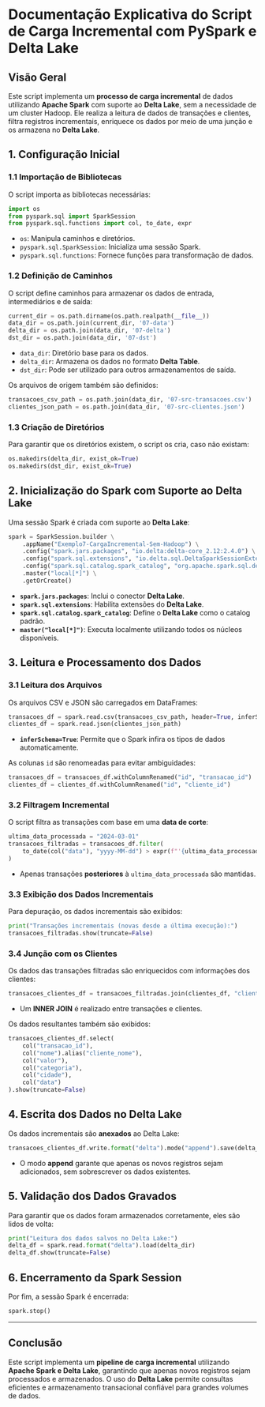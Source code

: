 # Documentação Explicativa do Script de Carga Incremental com PySpark e Delta Lake

## Visão Geral

Este script implementa um **processo de carga incremental** de dados utilizando **Apache Spark** com suporte ao **Delta Lake**, sem a necessidade de um cluster Hadoop. Ele realiza a leitura de dados de transações e clientes, filtra registros incrementais, enriquece os dados por meio de uma junção e os armazena no **Delta Lake**.

## 1. Configuração Inicial

### 1.1 Importação de Bibliotecas

O script importa as bibliotecas necessárias:

```python
import os
from pyspark.sql import SparkSession
from pyspark.sql.functions import col, to_date, expr
```

- `os`: Manipula caminhos e diretórios.
- `pyspark.sql.SparkSession`: Inicializa uma sessão Spark.
- `pyspark.sql.functions`: Fornece funções para transformação de dados.

### 1.2 Definição de Caminhos

O script define caminhos para armazenar os dados de entrada, intermediários e de saída:

```python
current_dir = os.path.dirname(os.path.realpath(__file__))
data_dir = os.path.join(current_dir, '07-data')
delta_dir = os.path.join(data_dir, '07-delta')
dst_dir = os.path.join(data_dir, '07-dst')
```

- `data_dir`: Diretório base para os dados.
- `delta_dir`: Armazena os dados no formato **Delta Table**.
- `dst_dir`: Pode ser utilizado para outros armazenamentos de saída.

Os arquivos de origem também são definidos:

```python
transacoes_csv_path = os.path.join(data_dir, '07-src-transacoes.csv')
clientes_json_path = os.path.join(data_dir, '07-src-clientes.json')
```

### 1.3 Criação de Diretórios

Para garantir que os diretórios existem, o script os cria, caso não existam:

```python
os.makedirs(delta_dir, exist_ok=True)
os.makedirs(dst_dir, exist_ok=True)
```

## 2. Inicialização do Spark com Suporte ao Delta Lake

Uma sessão Spark é criada com suporte ao **Delta Lake**:

```python
spark = SparkSession.builder \
    .appName("Exemplo7-CargaIncremental-Sem-Hadoop") \
    .config("spark.jars.packages", "io.delta:delta-core_2.12:2.4.0") \
    .config("spark.sql.extensions", "io.delta.sql.DeltaSparkSessionExtension") \
    .config("spark.sql.catalog.spark_catalog", "org.apache.spark.sql.delta.catalog.DeltaCatalog") \
    .master("local[*]") \
    .getOrCreate()
```

- **`spark.jars.packages`**: Inclui o conector **Delta Lake**.
- **`spark.sql.extensions`**: Habilita extensões do **Delta Lake**.
- **`spark.sql.catalog.spark_catalog`**: Define o **Delta Lake** como o catalog padrão.
- **`master("local[*]")`**: Executa localmente utilizando todos os núcleos disponíveis.

## 3. Leitura e Processamento dos Dados

### 3.1 Leitura dos Arquivos

Os arquivos CSV e JSON são carregados em DataFrames:

```python
transacoes_df = spark.read.csv(transacoes_csv_path, header=True, inferSchema=True)
clientes_df = spark.read.json(clientes_json_path)
```

- **`inferSchema=True`**: Permite que o Spark infira os tipos de dados automaticamente.

As colunas `id` são renomeadas para evitar ambiguidades:

```python
transacoes_df = transacoes_df.withColumnRenamed("id", "transacao_id")
clientes_df = clientes_df.withColumnRenamed("id", "cliente_id")
```

### 3.2 Filtragem Incremental

O script filtra as transações com base em uma **data de corte**:

```python
ultima_data_processada = "2024-03-01"
transacoes_filtradas = transacoes_df.filter(
    to_date(col("data"), "yyyy-MM-dd") > expr(f"'{ultima_data_processada}'")
)
```

- Apenas transações **posteriores** à `ultima_data_processada` são mantidas.

### 3.3 Exibição dos Dados Incrementais

Para depuração, os dados incrementais são exibidos:

```python
print("Transações incrementais (novas desde a última execução):")
transacoes_filtradas.show(truncate=False)
```

### 3.4 Junção com os Clientes

Os dados das transações filtradas são enriquecidos com informações dos clientes:

```python
transacoes_clientes_df = transacoes_filtradas.join(clientes_df, "cliente_id", "inner")
```

- Um **INNER JOIN** é realizado entre transações e clientes.

Os dados resultantes também são exibidos:

```python
transacoes_clientes_df.select(
    col("transacao_id"),
    col("nome").alias("cliente_nome"),
    col("valor"),
    col("categoria"),
    col("cidade"),
    col("data")
).show(truncate=False)
```

## 4. Escrita dos Dados no Delta Lake

Os dados incrementais são **anexados** ao Delta Lake:

```python
transacoes_clientes_df.write.format("delta").mode("append").save(delta_dir)
```

- O modo **append** garante que apenas os novos registros sejam adicionados, sem sobrescrever os dados existentes.

## 5. Validação dos Dados Gravados

Para garantir que os dados foram armazenados corretamente, eles são lidos de volta:

```python
print("Leitura dos dados salvos no Delta Lake:")
delta_df = spark.read.format("delta").load(delta_dir)
delta_df.show(truncate=False)
```

## 6. Encerramento da Spark Session

Por fim, a sessão Spark é encerrada:

```python
spark.stop()
```

---

## Conclusão

Este script implementa um **pipeline de carga incremental** utilizando **Apache Spark e Delta Lake**, garantindo que apenas novos registros sejam processados e armazenados. O uso do **Delta Lake** permite consultas eficientes e armazenamento transacional confiável para grandes volumes de dados.